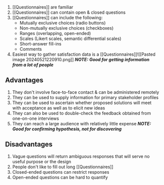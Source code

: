 1. [[Questionnaires]] are familiar
2. [[Questionnaires]] can contain open & closed questions
3. [[Questionnaires]] can include the following:
	- Mutually exclusive choices (radio buttons)
	- Non-mutually exclusive choices (checkboxes)
	- Ranges (overlapping, open-ended)
	- Scales (Likert scales, semantic differential scales)
	- Short-answer fill-ins
	- Comments
4. Easiest way to gather satisfaction data is a [[Questionnaires]]![[Pasted image 20240521220910.png]]
***NOTE: Good for getting information from a lot of people***
## Advantages
1. They don't involve face-to-face contact & can be administered remotely
2. They can be used to supply information for primary stakeholder profiles
3. They can be used to ascertain whether proposed solutions will meet with acceptance as well as to elicit new ideas
4. They can also be used to double-check the feedback obtained from one-on-one interviews
5. They can reach a large audience with relatively little expense
***NOTE: Good for confirming hypothesis, not for discovering***
## Disadvantages
1. Vague questions will return ambiguous responses that will serve no useful purpose or the design
2. People don't like to fill out long [[Questionnaires]]
3. Closed-ended questions can restrict responses
4. Open-ended questions can be hard to quantify